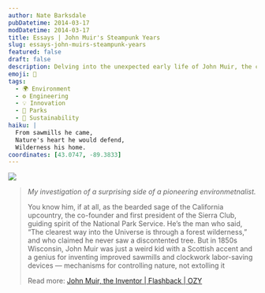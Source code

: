 ```yaml
---
author: Nate Barksdale
pubDatetime: 2014-03-17
modDatetime: 2014-03-17
title: Essays | John Muir's Steampunk Years
slug: essays-john-muirs-steampunk-years
featured: false
draft: false
description: Delving into the unexpected early life of John Muir, the celebrated environmentalist, who began as an inventor in Wisconsin.
emoji: 🔧
tags:
  - 🌍 Environment
  - ⚙️ Engineering
  - 💡 Innovation
  - 🌲 Parks
  - 🌱 Sustainability
haiku: |
  From sawmills he came,  
  Nature's heart he would defend,  
  Wilderness his home.
coordinates: [43.0747, -89.3833]
---
```


[![](https://www.natebarksdale.com/wp-content/uploads/2014/03/ozy.png)](http://www.ozy.com)

> _My investigation of a surprising side of a pioneering environmetnalist._
>
> You know him, if at all, as the bearded sage of the California upcountry, the co-founder and first president of the Sierra Club, guiding spirit of the National Park Service. He’s the man who said, “The clearest way into the Universe is through a forest wilderness,” and who claimed he never saw a discontented tree. But in 1850s Wisconsin, John Muir was just a weird kid with a Scottish accent and a genius for inventing improved sawmills and clockwork labor-saving devices — mechanisms for controlling nature, not extolling it
>
> Read more: [John Muir, the Inventor | Flashback | OZY](https://www.google.com/search?q=%22John%20Muir%2C%20the%20Inventor%20%7C%20Flashback%20%7C%20OZY%22%20ozy.com)
